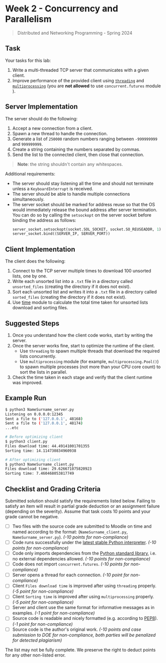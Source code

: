 # Week 2 - Concurrency and Parallelism

> Distributed and Networking Programming - Spring 2024

## Task

Your tasks for this lab:

1. Write a multi-threaded TCP server that communicates with a given client.
2. Improve performance of the provided client using [`threading`](https://docs.python.org/3/library/threading.html) and [`multiprocessing`](https://docs.python.org/3/library/multiprocessing.html) (you are **not allowed** to use `concurrent.futures` module ).

## Server Implementation

The server should do the following:

1. Accept a new connection from a client.
2. Spawn a new thread to handle the connection.
3. Generate a list of `250000` random numbers ranging between `-999999999` and `999999999`.
4. Create a string containing the numbers separated by commas.
5. Send the list to the connected client, then close that connection.

> **Note**: the string shouldn't contain any whitespaces.

Additional requirements:

- The server should stay listening all the time and should not terminate unless a `KeyboardInterrupt` is received.
- The server should be able to handle multiple connections simultaneously.
- The server socket should be marked for address reuse so that the OS would immediately release the bound address after server termination. You can do so by calling the `setsockopt` on the server socket before binding the address as follows:
  ```python
  server_socket.setsockopt(socket.SOL_SOCKET, socket.SO_REUSEADDR, 1)
  server_socket.bind((SERVER_IP, SERVER_PORT))
  ```

## Client Implementation

The client does the following:
 
1. Connect to the TCP server multiple times to download 100 unsorted lists, one by one.
2. Write each unsorted list into a `.txt` file in a directory called `unsorted_files` (creating the directory if it does not exist).
3. Sort each unsorted list and writes it into a `.txt` file in a directory called `sorted_files` (creating the directory if it does not exist).
4. Use [time](https://docs.python.org/3/library/time.html) module to calculate the total time taken for unsorted lists download and sorting files.

## Suggested Steps

1. Once you understand how the client code works, start by writing the server.
2. Once the server works fine, start to optimize the runtime of the client.
   - Use `threading` to spawn multiple threads that download the required lists concurrently.
   - Use `multiprocessing` module (for example, `multiprocessing.Pool()`) to spawn multiple processes (not more than your CPU core count) to sort the lists in parallel.
3. Check the time taken in each stage and verify that the client runtime was improved.


## Example Run

```bash
$ python3 NameSurname_server.py
Listening on 0.0.0.0:12345
Sent a file to ('127.0.0.1', 48168)
Sent a file to ('127.0.0.1', 48174)
...etc

# Before optimizing client
$ python3 client.py
Files download time: 44.49141001701355
Sorting time: 14.114730834960938

# After optimizing client
$ python3 NameSurname_client.py
Files download time: 29.626671075820923
Sorting time: 7.460468053817749
```

## Checklist and Grading Criteria

Submitted solution should satisfy the requirements listed below. Failing to satisfy an item will result in partial grade deduction or an assignment failure (depending on the severity). Assume that task costs 10 points and your grade cannot be negative.

- [ ] Two files with the source code are submitted to Moodle on time and named according to the format: (`NameSurname_client.py`, `NameSurname_server.py`). _(-10 points for non-compliance)_
- [ ] Code runs successfully under the [latest stable Python interpreter](https://www.python.org/downloads/). _(-10 points for non-compliance)_
- [ ] Code only imports dependencies from the [Python standard library](https://docs.python.org/3/library/index.html), i.e. no external dependencies allowed. _(-10 points for non-compliance)_
- [ ] Code does not import `concurrent.futures`. _(-10 points for non-compliance)_
- [ ] Server opens a thread for each connection. _(-10 point for non-compliance)_
- [ ] Client `Files download time` is improved after using `threading` properly. _(-5 point for non-compliance)_
- [ ] Client `Sorting time` is improved after using `multiprocessing` properly. _(-5 point for non-compliance)_
- [ ] Server and client use the same format for informative messages as in examples. _(-1 point for non-compliance)_
- [ ] Source code is readable and nicely formatted (e.g. according to [PEP8](https://peps.python.org/pep-0008/)). _(-1 point for non-compliance)_
- [ ] Source code is the author's original work. _(-10 points and case submission to DOE for non-compliance, both parties will be penalized for detected plagiarism)_

The list may not be fully complete. We preserve the right to deduct points for any other non-listed error.
